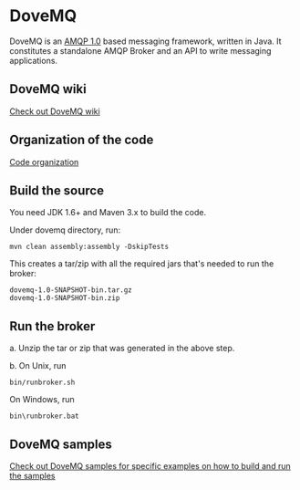 DoveMQ
======

DoveMQ is an [AMQP 1.0](http://www.amqp.org) based messaging framework, written in Java.
It constitutes a standalone AMQP Broker and an API to write messaging applications.

DoveMQ wiki
-----------

[Check out DoveMQ wiki](https://github.com/tejdas/dovemq-amqp/wiki/DoveMQ)

Organization of the code
------------------------

[Code organization](https://github.com/tejdas/dovemq-amqp/blob/master/CODE_ORGANIZATION.md)


Build the source
----------------

You need JDK 1.6+ and Maven 3.x to build the code.

Under dovemq directory, run:

    mvn clean assembly:assembly -DskipTests

This creates a tar/zip with all the required jars that's needed to run the broker:

    dovemq-1.0-SNAPSHOT-bin.tar.gz
    dovemq-1.0-SNAPSHOT-bin.zip

Run the broker
--------------

a. Unzip the tar or zip that was generated in the above step.

b. On Unix, run

    bin/runbroker.sh

  On Windows, run
  
    bin\runbroker.bat

DoveMQ samples
--------------

[Check out DoveMQ samples for specific examples on how to build and run the samples](https://github.com/tejdas/dovemq-amqp/blob/master/README_SAMPLES.md)
